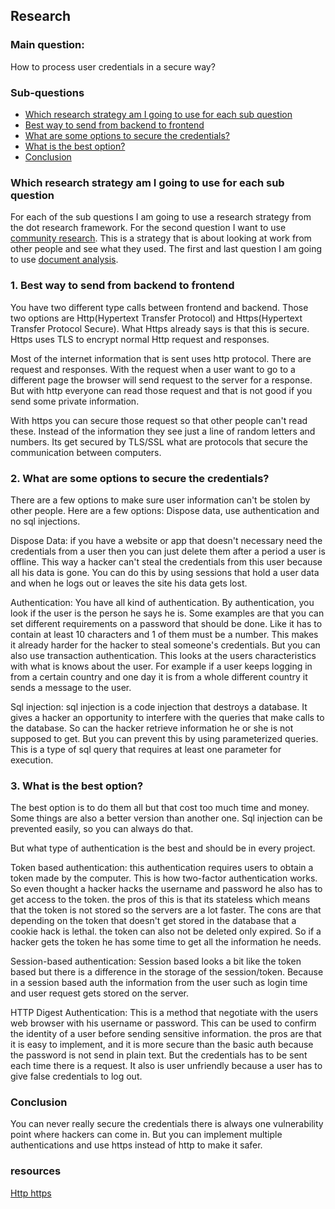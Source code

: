 ## Research

### Main question:

How to process user credentials in a secure way?

### Sub-questions

- [Which research strategy am I going to use for each sub question](#Which-research-strategy-am-I-going-to-use-for-each-sub-question)
- [Best way to send from backend to frontend](#1-best-way-to-send-from-backend-to-frontend)
- [What are some options to secure the credentials?](#2-what-are-some-options-to-secure-the-credentials)
- [What is the best option?](#3-what-is-the-best-option)
- [Conclusion](#Conclusion)


### Which research strategy am I going to use for each sub question

For each of the sub questions I am going to use a research strategy from the dot research framework. For the second question I want to use
[community research](https://ictresearchmethods.nl/Community_research). This is a strategy that
is about looking at work from other people and see what they used. The first and last question I am going to use
[document analysis](https://ictresearchmethods.nl/Document_analysis).

### 1. Best way to send from backend to frontend

You have two different type calls between frontend and backend. Those two options are Http(Hypertext Transfer Protocol) and 
Https(Hypertext Transfer Protocol Secure). What Https already says is that this is secure. Https uses TLS to encrypt normal
Http request and responses. 

Most of the internet information that is sent uses http protocol. There are request and responses. With the request when 
a user want to go to a different page the browser will send request to the server for a response. But with http everyone 
can read those request and that is not good if you send some private information. 

With https you can secure those request so that other people can't read these. Instead of the information they see just a
line of random letters and numbers. Its get secured by TLS/SSL what are protocols that secure the communication between 
computers.

### 2. What are some options to secure the credentials?

There are a few options to make sure user information can't be stolen by other people. Here are a few options: Dispose data,
use authentication and no sql injections.

Dispose Data: if you have a website or app that doesn't necessary need the credentials from a user then you can just delete them
after a period a user is offline. This way a hacker can't steal the credentials from this user because all his data is gone. You can 
do this by using sessions that hold a user data and when he logs out or leaves the site his data gets lost.

Authentication: You have all kind of authentication. By authentication, you look if the user is the person he says he is.
Some examples are that you can set different requirements on a password that should be done. Like it has to contain at least
10 characters and 1 of them must be a number. This makes it already harder for the hacker to steal someone's credentials.
But you can also use transaction authentication. This looks at the users characteristics with what is knows about the user.
For example if a user keeps logging in from a certain country and one day it is from a whole different country it sends a 
message to the user.

Sql injection: sql injection is a code injection that destroys a database. It gives a hacker an opportunity to interfere 
with the queries that make calls to the database. So can the hacker retrieve information he or she is not supposed to get.
But you can prevent this by using parameterized queries. This is a type of sql query that requires at least one parameter 
for execution.

### 3. What is the best option?

The best option is to do them all but that cost too much time and money. Some things are also a better version than another one.
Sql injection can be prevented easily, so you can always do that. 

But what type of authentication is the best and should be in every project. 

Token based authentication: this authentication requires users to obtain a token made by the computer. This is how
two-factor authentication works. So even thought a hacker hacks the username and password he also has to get access to 
the token. the pros of this is that its stateless which means that the token is not stored so the servers are a lot 
faster. The cons are that depending on the token that doesn't get stored in the database that a cookie hack is lethal.
the token can also not be deleted only expired. So if a hacker gets the token he has some time to get all the information 
he needs.

Session-based authentication: Session based looks a bit like the token based but there is a difference in the storage of the 
session/token. Because in a session based auth the information from the user such as login time and user request gets stored 
on the server.

HTTP Digest Authentication: This is a method that negotiate with the users web browser with his username or password. 
This can be used to confirm the identity of a user before sending sensitive information. the pros are that it is easy to implement,
and it is more secure than the basic auth because the password is not send in plain text. But the credentials has to be sent
each time there is a request. It also is user unfriendly because a user has to give false credentials to log out.

### Conclusion

You can never really secure the credentials there is always one vulnerability point where hackers can come in. But you can
implement multiple authentications and use https instead of http to make it safer. 


### resources
[Http https](https://www.cloudflare.com/learning/ssl/why-is-http-not-secure/#:~:text=HTTPS%20is%20HTTP%20with%20encryption,uses%20HTTPS%20has%20https%3A%2F%2F.)